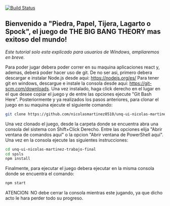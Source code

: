 [![Build Status](https://travis-ci.org/nicolasmartinez0510/unq-ui-nicolas-martinez-trabajo-final.svg?branch=master)](https://travis-ci.org/nicolasmartinez0510/unq-ui-nicolas-martinez-trabajo-final)

## Bienvenido a "Piedra, Papel, Tijera, Lagarto o Spock", el juego de THE BIG BANG THEORY mas exitoso del mundo!

*Este tutorial solo esta explicado para usuarios de Windows, ampliaremos en breve.*

Para poder jugar debera poder correr en su maquina aplicaciones react y, ademas, deberá poder hacer uso de git. De no ser asi, primero debera descargar e instalar Node.js desde aqui: https://nodejs.org/es/ Para tener git en windows, descargue e instale la consola desde aqui: https://git-scm.com/downloads. 
Una vez instalado, haga click derecho en el lugar en el que desee copiar el juego y de entre las opciones ejecute "Git Bash Here".
Posteriormente y ya realizados los pasos anteriores, para clonar el juego en su maquina ejecute el siguiente comando:
``` sh 
git clone https://github.com/nicolasmartinez0510/unq-ui-nicolas-martinez-trabajo-final.git
```
Una vez clonado el juego, desde la carpeta donde se encuentra abra una consola del sistema con Shift+Click Derecho. Entre las opciones elija "Abrir ventana de comandos aquí" o la opcion "Abrir ventana de PowerShell aquí". Una vez en la consola ejecute las siguientes instrucciones:

```sh
cd unq-ui-nicolas-martinez-trabajo-final
cd spsls
npm install
```
Finalmente, para ejecutar el juego debera ejecutar en la misma consola donde se encuentra el comando:
``` sh
npm start
```
ATENCION: NO debe cerrar la consola mientras este jugando, ya que dicho acto le hara perder todo su progreso.

